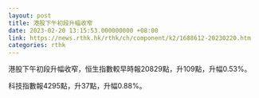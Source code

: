 ```yaml
---
layout: post
title: 港股下午初段升幅收窄
date: 2023-02-20 13:15:53.000000000 +08:00
link: https://news.rthk.hk/rthk/ch/component/k2/1688612-20230220.htm
categories: rthk
---
```


港股下午初段升幅收窄，恒生指數較早時報20829點，升109點，升幅0.53%。

科技指數報4295點，升37點，升幅0.88%。
